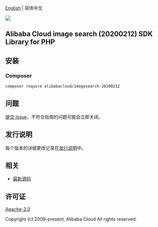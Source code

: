 [English](README.md) | 简体中文

![](https://aliyunsdk-pages.alicdn.com/icons/AlibabaCloud.svg)

## Alibaba Cloud image search (20200212) SDK Library for PHP

## 安装

### Composer

```bash
composer require alibabacloud/imagesearch-20200212
```

## 问题

[提交 Issue](https://github.com/aliyun/alibabacloud-sdk/issues/new)，不符合指南的问题可能会立即关闭。

## 发行说明

每个版本的详细更改记录在[发行说明](./ChangeLog.txt)中。

## 相关

* [最新源码](https://github.com/aliyun/alibabacloud-sdk)

## 许可证

[Apache-2.0](http://www.apache.org/licenses/LICENSE-2.0)

Copyright (c) 2009-present, Alibaba Cloud All rights reserved.
